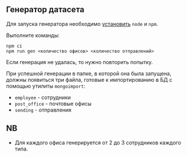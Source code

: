 ## Генератор датасета

Для запуска генератора необходимо [установить](https://docs.npmjs.com/downloading-and-installing-node-js-and-npm)
`node` и `npm`.

Выполните команды:
```shell
npm ci
npm run gen <количество офисов> <количество отправлений>
```

Если генерация не удалась, то нужно повторить попытку.

При успешной генерации в папке, в которой она была запущена, должны появиться три файла, готовые к импортированию в БД
с помощью утилиты `mongoimport`:
* `employee` - сотрудники
* `post_office` - почтовые офисы
* `sending` - отправления

## NB
* Для каждого офиса генерируется от 2 до 3 сотрудников каждого типа.